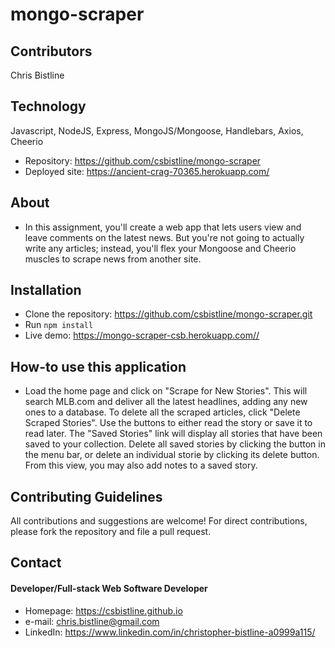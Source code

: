 # mongo-scraper


## Contributors
Chris Bistline

## Technology
Javascript, NodeJS, Express, MongoJS/Mongoose, Handlebars, Axios, Cheerio
* Repository: https://github.com/csbistline/mongo-scraper
* Deployed site: https://ancient-crag-70365.herokuapp.com/

## About
* In this assignment, you'll create a web app that lets users view and leave comments on the latest news. But you're not going to actually write any articles; instead, you'll flex your Mongoose and Cheerio muscles to scrape news from another site.


## Installation
* Clone the repository: https://github.com/csbistline/mongo-scraper.git
* Run `npm install`
* Live demo: https://mongo-scraper-csb.herokuapp.com//

## How-to use this application
* Load the home page and click on "Scrape for New Stories". This will search MLB.com and deliver all the latest headlines, adding any new ones to a database. To delete all the scraped articles, click "Delete Scraped Stories". Use the buttons to either read the story or save it to read later. The "Saved Stories" link will display all stories that have been saved to your collection. Delete all saved stories by clicking the button in the menu bar, or delete an individual storie by clicking its delete button. From this view, you may also add notes to a saved story.

## Contributing Guidelines
All contributions and suggestions are welcome!
For direct contributions, please fork the repository and file a pull request. 

## Contact
#### Developer/Full-stack Web Software Developer
* Homepage: https://csbistline.github.io
* e-mail: chris.bistline@gmail.com
* LinkedIn: https://www.linkedin.com/in/christopher-bistline-a0999a115/
